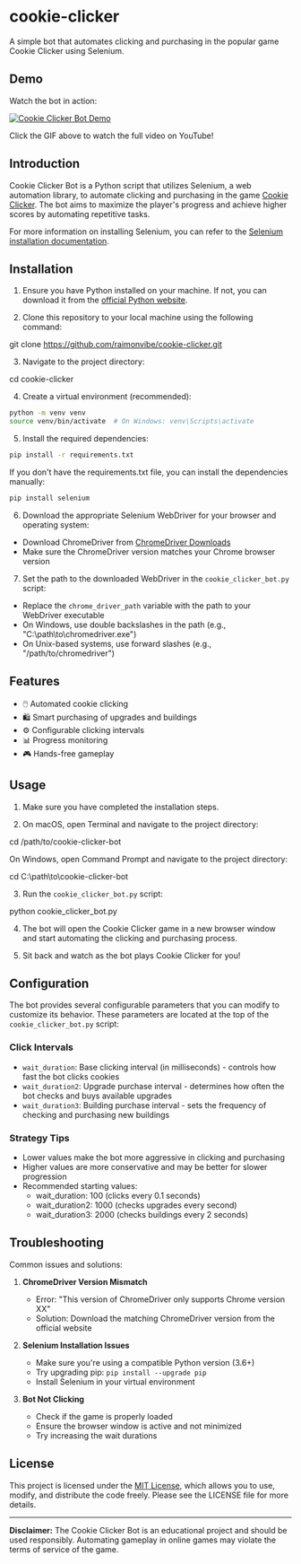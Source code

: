 # cookie-clicker

A simple bot that automates clicking and purchasing in the popular game Cookie Clicker using Selenium.

## Demo

Watch the bot in action:

[![Cookie Clicker Bot Demo](assets/demo.gif)](https://www.youtube.com/watch?v=zXNmr61oR9Y)

Click the GIF above to watch the full video on YouTube!

## Introduction

Cookie Clicker Bot is a Python script that utilizes Selenium, a web automation library, to automate clicking and purchasing in the game [Cookie Clicker](https://orteil.dashnet.org/cookieclicker/). The bot aims to maximize the player's progress and achieve higher scores by automating repetitive tasks.

For more information on installing Selenium, you can refer to the [Selenium installation documentation](https://selenium-python.readthedocs.io/installation.html#).

## Installation

1. Ensure you have Python installed on your machine. If not, you can download it from the [official Python website](https://www.python.org/).

2. Clone this repository to your local machine using the following command:

git clone https://github.com/raimonvibe/cookie-clicker.git

3. Navigate to the project directory:

cd cookie-clicker

4. Create a virtual environment (recommended):
```bash
python -m venv venv
source venv/bin/activate  # On Windows: venv\Scripts\activate
```

5. Install the required dependencies:
```bash
pip install -r requirements.txt
```
If you don't have the requirements.txt file, you can install the dependencies manually:
```bash
pip install selenium
```

6. Download the appropriate Selenium WebDriver for your browser and operating system:
- Download ChromeDriver from [ChromeDriver Downloads](https://sites.google.com/chromium.org/driver/)
- Make sure the ChromeDriver version matches your Chrome browser version

7. Set the path to the downloaded WebDriver in the `cookie_clicker_bot.py` script:
- Replace the `chrome_driver_path` variable with the path to your WebDriver executable
- On Windows, use double backslashes in the path (e.g., "C:\\path\\to\\chromedriver.exe")
- On Unix-based systems, use forward slashes (e.g., "/path/to/chromedriver")

## Features

- 🖱️ Automated cookie clicking
- 🛍️ Smart purchasing of upgrades and buildings
- ⚙️ Configurable clicking intervals
- 📊 Progress monitoring
- 🎮 Hands-free gameplay

## Usage

1. Make sure you have completed the installation steps.

2. On macOS, open Terminal and navigate to the project directory:

cd /path/to/cookie-clicker-bot

On Windows, open Command Prompt and navigate to the project directory:

cd C:\path\to\cookie-clicker-bot

3. Run the `cookie_clicker_bot.py` script:

python cookie_clicker_bot.py

4. The bot will open the Cookie Clicker game in a new browser window and start automating the clicking and purchasing process.

5. Sit back and watch as the bot plays Cookie Clicker for you!

## Configuration

The bot provides several configurable parameters that you can modify to customize its behavior. These parameters are located at the top of the `cookie_clicker_bot.py` script:

### Click Intervals
- `wait_duration`: Base clicking interval (in milliseconds) - controls how fast the bot clicks cookies
- `wait_duration2`: Upgrade purchase interval - determines how often the bot checks and buys available upgrades
- `wait_duration3`: Building purchase interval - sets the frequency of checking and purchasing new buildings

### Strategy Tips
- Lower values make the bot more aggressive in clicking and purchasing
- Higher values are more conservative and may be better for slower progression
- Recommended starting values:
  - wait_duration: 100 (clicks every 0.1 seconds)
  - wait_duration2: 1000 (checks upgrades every second)
  - wait_duration3: 2000 (checks buildings every 2 seconds)

## Troubleshooting

Common issues and solutions:

1. **ChromeDriver Version Mismatch**
   - Error: "This version of ChromeDriver only supports Chrome version XX"
   - Solution: Download the matching ChromeDriver version from the official website

2. **Selenium Installation Issues**
   - Make sure you're using a compatible Python version (3.6+)
   - Try upgrading pip: `pip install --upgrade pip`
   - Install Selenium in your virtual environment

3. **Bot Not Clicking**
   - Check if the game is properly loaded
   - Ensure the browser window is active and not minimized
   - Try increasing the wait durations

## License

This project is licensed under the [MIT License](LICENSE), which allows you to use, modify, and distribute the code freely. Please see the LICENSE file for more details.

---

**Disclaimer:** The Cookie Clicker Bot is an educational project and should be used responsibly. Automating gameplay in online games may violate the terms of service of the game.
